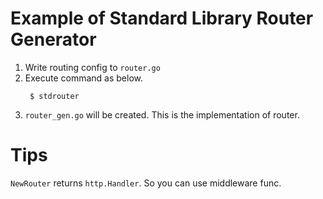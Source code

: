 # Example of Standard Library Router Generator

1. Write routing config to `router.go`
2. Execute command as below.
   ```shell script
    $ stdrouter
    ```
3. `router_gen.go` will be created. This is the implementation of router.
   
# Tips

`NewRouter` returns `http.Handler`. So you can use middleware func.






